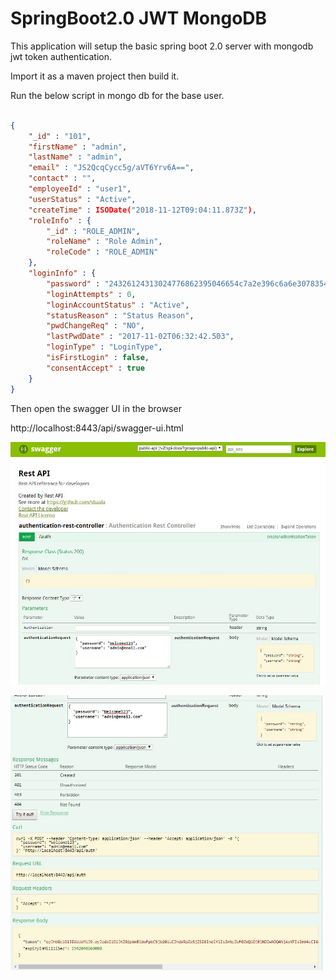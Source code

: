# SpringBoot2.0 JWT MongoDB

This application will setup the basic spring boot 2.0 server with mongodb jwt token authentication. 

Import it as a maven project then build it.

Run the below script in mongo db for the base user.
```json

{
    "_id" : "101",
    "firstName" : "admin",
    "lastName" : "admin",
    "email" : "JS2QcqCycc5g/aVT6Yrv6A==",
    "contact" : "",
    "employeeId" : "user1",
    "userStatus" : "Active",
    "createTime" : ISODate("2018-11-12T09:04:11.873Z"),
    "roleInfo" : {
        "_id" : "ROLE_ADMIN",
        "roleName" : "Role Admin",
        "roleCode" : "ROLE_ADMIN"
    },
    "loginInfo" : {
        "password" : "24326124313024776862395046654c7a2e396c6a6e30783544453569756d39614272366555736f707136397975766246685542302e557173492f6647",
        "loginAttempts" : 0,
        "loginAccountStatus" : "Active",
        "statusReason" : "Status Reason",
        "pwdChangeReq" : "NO",
        "lastPwdDate" : "2017-11-02T06:32:42.503",
        "loginType" : "LoginType",
        "isFirstLogin" : false,
        "consentAccept" : true
    }
}

```
Then open the swagger UI in the browser

http://localhost:8443/api/swagger-ui.html


![Alt text](/swagger/swagger-2.JPG?raw=true "Swagger")


![Alt text](/swagger/swagger-3.JPG?raw=true "Swagger 2")


